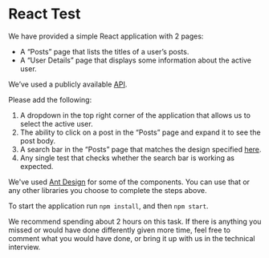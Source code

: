 # React Test

We have provided a simple React application with 2 pages:

- A “Posts” page that lists the titles of a user’s posts.
- A “User Details” page that displays some information about the active user.

We’ve used a publicly available [API](https://jsonplaceholder.typicode.com/).

Please add the following:

1. A dropdown in the top right corner of the application that allows us to select the active user.
2. The ability to click on a post in the “Posts” page and expand it to see the post body.
3. A search bar in the “Posts” page that matches the design specified [here](https://www.figma.com/design/4Lhm0Oj7EXsKzXvp7OIDEB/search-bar?node-id=0-1&t=GjAOQlc4I8XLUAQf-1).
4. Any single test that checks whether the search bar is working as expected.

We've used [Ant Design](https://ant.design/) for some of the components. You can use that or any other libraries you choose to complete the steps above.

To start the application run `npm install`, and then `npm start`.

We recommend spending about 2 hours on this task. If there is anything you missed or would have done differently given more time, feel free to comment what you would have done, or bring it up with us in the technical interview.
